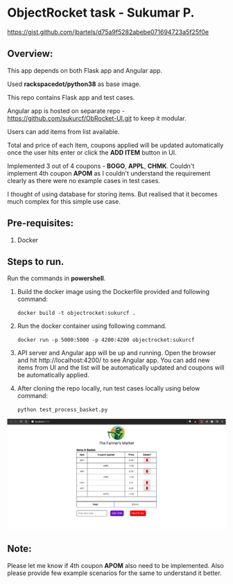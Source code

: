 # ObjectRocket task - Sukumar P.
https://gist.github.com/jbartels/d75a9f5282abebe071694723a5f25f0e

## Overview:
This app depends on both Flask app and Angular app.

Used **rackspacedot/python38** as base image.

This repo contains Flask app and test cases. 

Angular app is hosted on separate repo - https://github.com/sukurcf/ObRocket-UI.git to keep it modular.

Users can add items from list available. 

Total and price of each item, coupons applied will be updated automatically once the user hits enter or click the **ADD ITEM** button in UI.

Implemented 3 out of 4 coupons - **BOGO**, **APPL**, **CHMK**. 
Couldn't implement 4th coupon **APOM** as I couldn't understand the requirement clearly as there were no example cases in test cases.

I thought of using database for storing items. But realised that it becomes much complex for this simple use case.

## Pre-requisites:
1. Docker

## Steps to run.
Run the commands in **powershell**. 

1. Build the docker image using the Dockerfile provided and following command:
   
   `docker build -t objectrocket:sukurcf .`
2. Run the docker container using following command.
   
   `docker run -p 5000:5000 -p 4200:4200 objectrocket:sukurcf`
3. API server and Angular app will be up and running. Open the browser and hit http://localhost:4200/ to see Angular app. 
   You can add new items from UI and the list will be automatically updated and coupons will be automatically applied.
4. After cloning the repo locally, run test cases locally using below command:
   
   `python test_process_basket.py`
   
![Farmer's Market](https://github.com/sukurcf/ObRocket/blob/main/farmers_market.JPG)

## Note: 
Please let me know if 4th coupon **APOM** also need to be implemented. Also please provide few example scenarios for the same to understand it better. 
